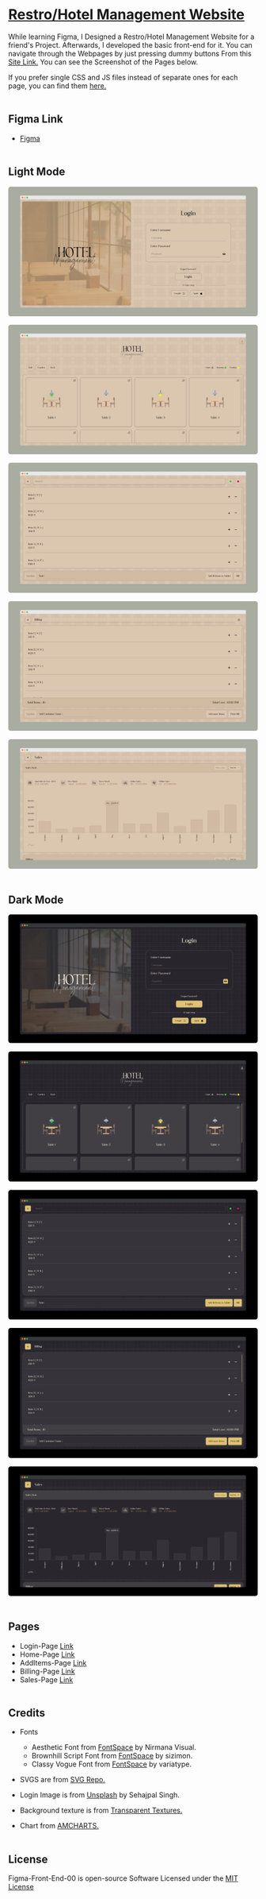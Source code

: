 # [Restro/Hotel Management Website](https://praashoo7.github.io/Figma-Front-End-00/)

While learning Figma, I Designed a Restro/Hotel Management Website for a friend's Project. Afterwards, I developed the basic front-end for it. You can navigate through the Webpages by just pressing dummy buttons From this [Site Link.](https://praashoo7.github.io/Figma-Front-End-00/) You can see the Screenshot of the Pages below.<br>

If you prefer single CSS and JS files instead of separate ones for each page, you can find them [here.](https://github.com/Praashoo7/Figma-Front-End-00/tree/main/SINGLE-CSS-JS)<br><br>


## Figma Link

- [Figma](https://www.figma.com/file/QuajVMh3wftRJoL2ydSVhd/Untitled?type=design&node-id=0%3A1&mode=design&t=aDzQbuhSTRbYdBDx-1)<br><br>


## Light Mode
![Readme Image](ReadMe-Images/Light_Mode/Login_Light.png)

![Readme Image](ReadMe-Images/Light_Mode/HomePage_Light.png)

![Readme Image](ReadMe-Images/Light_Mode/AddItemsPage_Light.png)

![Readme Image](ReadMe-Images/Light_Mode/Billing_Light.png)

![Readme Image](ReadMe-Images/Light_Mode/Sales_Light.png)<br><br>


## Dark Mode
![Readme Image](ReadMe-Images/Dark_Mode/Login_Dark1.png)

![Readme Image](ReadMe-Images/Dark_Mode/HomePage_Dark.png)

![Readme Image](ReadMe-Images/Dark_Mode/AddItemsPage_Dark.png)

![Readme Image](ReadMe-Images/Dark_Mode/Billing_Dark.png)

![Readme Image](ReadMe-Images/Dark_Mode/Sales_Dark.png)<br><br>


## Pages
- Login-Page [Link](https://praashoo7.github.io/index.html)<br>
- Home-Page [Link](https://praashoo7.github.io/HomePage.html)<br>
- AddItems-Page [Link](https://praashoo7.github.io/AddItemsPage.html)<br>
- Billing-Page [Link](https://praashoo7.github.io/Billing.html)<br>
- Sales-Page [Link](https://praashoo7.github.io/Sales.html)<br><br>


## Credits

- Fonts
  - Aesthetic Font from [FontSpace](https://www.fontspace.com/aesthetic-font-f76813) by Nirmana Visual.
  - Brownhill Script Font from [FontSpace](https://www.fontspace.com/brownhill-script-font-f46547) by sizimon.
  - Classy Vogue Font from [FontSpace](https://www.fontspace.com/classy-vogue-font-f76295) by variatype.

- SVGS are from [SVG Repo.](https://www.svgrepo.com/)
- Login Image is from [Unsplash](https://unsplash.com/) by Sehajpal Singh.
- Background texture is from [Transparent Textures.](https://www.transparenttextures.com/)<br>
- Chart from [AMCHARTS.](https://www.amcharts.com/)<br><br>


## License

Figma-Front-End-00 is open-source Software Licensed under the [MIT License](https://github.com/Praashoo7/Figma-Front-End-00/blob/main/LICENSE)
